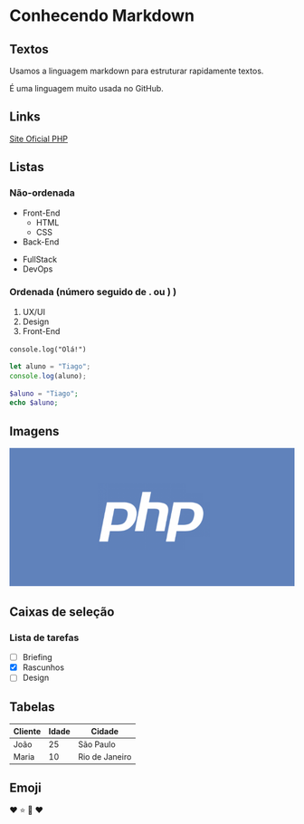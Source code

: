 # Conhecendo Markdown

## Textos
Usamos a linguagem markdown para estruturar rapidamente textos.

É uma linguagem muito usada no GitHub.

## Links
[Site Oficial PHP](http://php.net)

## Listas

### Não-ordenada
- Front-End
    - HTML
    - CSS
- Back-End

* FullStack
* DevOps

### Ordenada (número seguido de . ou ) )
1) UX/UI
2) Design
3) Front-End

`console.log("Olá!")`

```javascript
let aluno = "Tiago";
console.log(aluno);
```

```php
$aluno = "Tiago";
echo $aluno;
```

## Imagens
![Logotipo PHP](php-logo.png)

## Caixas de seleção

### Lista de tarefas

- [ ] Briefing
- [x] Rascunhos
- [ ] Design

## Tabelas

Cliente     |   Idade   | Cidade
---         |   ---     |   ---
João        |   25      | São Paulo
Maria       |   10      | Rio de Janeiro

## Emoji

:heart:
:star:
🐶
♥